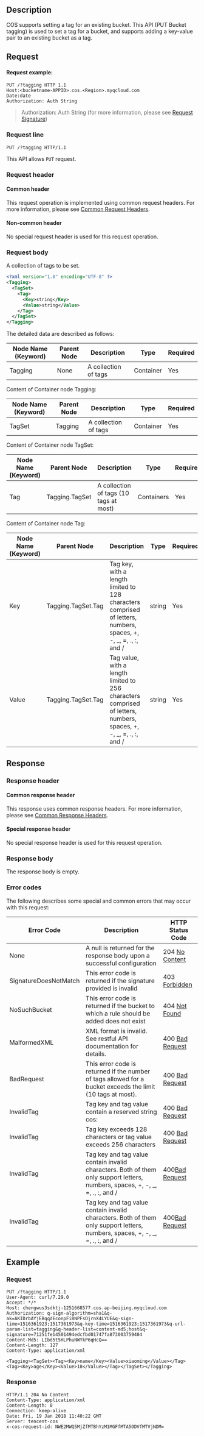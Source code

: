 ## Description
COS supports setting a tag for an existing bucket. This API (PUT Bucket tagging) is used to set a tag for a bucket, and supports adding a key-value pair to an existing bucket as a tag.

## Request
#### Request example:

```
PUT /?tagging HTTP 1.1
Host:<bucketname-APPID>.cos.<Region>.myqcloud.com
Date:date
Authorization: Auth String
```
> Authorization: Auth String (for more information, please see [Request Signature](https://cloud.tencent.com/document/product/436/7778))

### Request line

```
PUT /?tagging HTTP/1.1
```

This API allows `PUT` request.


### Request header

#### Common header

This request operation is implemented using common request headers. For more information, please see [Common Request Headers](https://cloud.tencent.com/document/product/436/7728 "Common Request Headers").

#### Non-common header

No special request header is used for this request operation.

### Request body
A collection of tags to be set.

```xml
<?xml version="1.0" encoding="UTF-8" ?>
<Tagging>
  <TagSet>
    <Tag>
      <Key>string</Key>
      <Value>string</Value>
    </Tag>
  </TagSet>
</Tagging>
```

The detailed data are described as follows:

Node Name (Keyword) | Parent Node | Description | Type | Required
---|---|---|---|---
Tagging| None | A collection of tags |Container|Yes

Content of Container node Tagging:

Node Name (Keyword) | Parent Node | Description | Type | Required
---|---|---|---|---
TagSet|Tagging|A collection of tags |Container|Yes

Content of Container node TagSet:

Node Name (Keyword) | Parent Node | Description | Type | Required
---|---|---|---|---
Tag|Tagging.TagSet|A collection of tags (10 tags at most) |Containers|Yes

Content of Container node Tag:

Node Name (Keyword) | Parent Node | Description | Type | Required
---|---|---|---|---
Key|Tagging.TagSet.Tag|Tag key, with a length limited to 128 characters comprised of letters, numbers, spaces, +, -, _, =, ., :, and / |string|Yes
Value|Tagging.TagSet.Tag|Tag value, with a length limited to 256 characters comprised of letters, numbers, spaces, +, -, _, =, ., :, and / |string|Yes


## Response
### Response header

#### Common response header

This response uses common response headers. For more information, please see [Common Response Headers](https://cloud.tencent.com/document/product/436/7729 "Common Request Headers").

#### Special response header


No special response header is used for this request operation.

### Response body
The response body is empty.

### Error codes
The following describes some special and common errors that may occur with this request:

Error Code | Description | HTTP Status Code
---|---|---
None|A null is returned for the response body upon a successful configuration | 204 [No Content](https://tools.ietf.org/html/rfc7231#section-6.3.5)
SignatureDoesNotMatch|This error code is returned if the signature provided is invalid | 403 [Forbidden](https://tools.ietf.org/html/rfc7231#section-6.5.3)
NoSuchBucket|This error code is returned if the bucket to which a rule should be added does not exist | 404 [Not Found](https://tools.ietf.org/html/rfc7231#section-6.5.4)
MalformedXML|XML format is invalid. See restful API documentation for details. | 400 [Bad Request](https://tools.ietf.org/html/rfc7231#section-6.5.1)
BadRequest|This error code is returned if the number of tags allowed for a bucket exceeds the limit (10 tags at most). | 400 [Bad Request](https://tools.ietf.org/html/rfc7231#section-6.5.1)
InvalidTag|Tag key and tag value contain a reserved string cos: | 400 [Bad Request](https://tools.ietf.org/html/rfc7231#section-6.5.1)
InvalidTag|Tag key exceeds 128 characters or tag value exceeds 256 characters | 400 [Bad Request](https://tools.ietf.org/html/rfc7231#section-6.5.1)
InvalidTag|Tag key and tag value contain invalid characters. Both of them only support letters, numbers, spaces, +, -, _, =, ., :, and / | 400[Bad Request](https://tools.ietf.org/html/rfc7231#section-6.5.1)
InvalidTag|Tag key and tag value contain invalid characters. Both of them only support letters, numbers, spaces, +, -, _, =, ., :, and / | 400[Bad Request](https://tools.ietf.org/html/rfc7231#section-6.5.1)


## Example

### Request

```
PUT /?tagging HTTP/1.1
User-Agent: curl/7.29.0
Accept: */*
Host: chengwus3sdktj-1251668577.cos.ap-beijing.myqcloud.com
Authorization: q-sign-algorithm=sha1&q-ak=AKIDrbAYjEBqqdEconpFi8NPFsOjrnX4LYUE&q-sign-time=1516361923;1517361973&q-key-time=1516361923;1517361973&q-url-param-list=tagging&q-header-list=content-md5;host&q-signature=71251feb4501494edcfbd01747fa873003759404
Content-Md5: LIbd5t5HLPhuNWYkP6qHcQ==
Content-Length: 127
Content-Type: application/xml

<Tagging><TagSet><Tag><Key>name</Key><Value>xiaoming</Value></Tag><Tag><Key>age</Key><Value>18</Value></Tag></TagSet></Tagging>
```

### Response

```
HTTP/1.1 204 No Content
Content-Type: application/xml
Content-Length: 0
Connection: keep-alive
Date: Fri, 19 Jan 2018 11:40:22 GMT
Server: tencent-cos
x-cos-request-id: NWE2MWQ5MjZfMTBhYzM1MGFfMTA5ODVfMTVjNDM=
```

